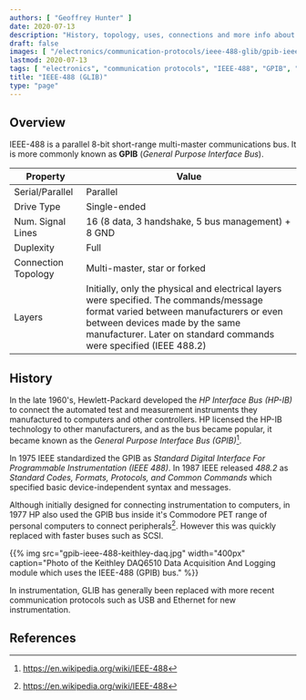 ```yaml
---
authors: [ "Geoffrey Hunter" ]
date: 2020-07-13
description: "History, topology, uses, connections and more info about the IEEE-488 (GPIB) communication bus,"
draft: false
images: [ "/electronics/communication-protocols/ieee-488-glib/gpib-ieee-488-keithley-daq.jpg" ]
lastmod: 2020-07-13
tags: [ "electronics", "communication protocols", "IEEE-488", "GPIB", "General Purpose Interface Bus", "parallel", "multi-master", "Hewlett-Packard", "HP", "HP-IB", "Hewlett-Packard Interface Bus" ]
title: "IEEE-488 (GLIB)"
type: "page"
---
```


## Overview

IEEE-488 is a parallel 8-bit short-range multi-master communications bus. It is more commonly known as **GPIB** (_General Purpose Interface Bus_).

<table>
  <thead>
    <tr>
      <th>Property</th>
      <th>Value</th>
    </tr>
  </thead>
  <tbody>
    <tr>
      <td>Serial/Parallel</td>
      <td>Parallel</td>
    </tr>
    <tr>
      <td>Drive Type</td>
      <td>Single-ended</td>
    </tr>
    <tr>
      <td>Num. Signal Lines</td>
      <td>16 (8 data, 3 handshake, 5 bus management) + 8 GND</td>
    </tr>
    <tr>
      <td>Duplexity</td>
      <td>Full</td>
    </tr>
    <tr>
      <td>Connection Topology</td>
      <td>Multi-master, star or forked</td>
    </tr>
    <tr>
      <td>Layers</td>
      <td>Initially, only the physical and electrical layers were specified. The commands/message format varied between manufacturers or even between devices made by the same manufacturer. Later on standard commands were specified (IEEE 488.2)</td>
    </tr>
  </tbody>
</table>

## History

In the late 1960's, Hewlett-Packard developed the _HP Interface Bus (HP-IB)_ to connect the automated test and measurement instruments they manufactured to computers and other controllers. HP licensed the HP-IB technology to other manufacturers, and as the bus became popular, it became known as the _General Purpose Interface Bus (GPIB)_[^wikipedia-ieee-488].



In 1975 IEEE standardized the GPIB as _Standard Digital Interface For Programmable Instrumentation (IEEE 488)_. In 1987 IEEE released _488.2_ as _Standard Codes, Formats, Protocols, and Common Commands_ which specified basic device-independent syntax and messages. 

Although initially designed for connecting instrumentation to computers, in 1977 HP also used the GPIB bus inside it's Commodore PET range of personal computers to connect peripherals[^wikipedia-ieee-488]. However this was quickly replaced with faster buses such as SCSI.

{{% img src="gpib-ieee-488-keithley-daq.jpg" width="400px" caption="Photo of the Keithley DAQ6510 Data Acquisition And Logging module which uses the IEEE-488 (GPIB) bus." %}}

In instrumentation, GLIB has generally been replaced with more recent communication protocols such as USB and Ethernet for new instrumentation.

## References

[^wikipedia-ieee-488]: <https://en.wikipedia.org/wiki/IEEE-488>